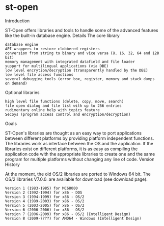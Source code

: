# st-open
Introduction

ST-Open offers libraries and tools to handle some of the advanced features like the built-in database engine.
Details
The core library

    database engine
    API wrappers to restore clobbered registers
    conversion from string to binary and vice versa (8, 16, 32, 64 and 128 bit)
    memory management with integrated datafield and file loader
    support for multilingual applications (via DBE)
    low level encrytion/decryption (transparently handled by the DBE)
    low level file access functions
    several debugging tools (error box, register, memory and stack dumps on demand)

Optional libraries

    high level file functions (delete, copy, move, search)
    file open dialog and file list with up to 256 entries
    rudimentary online help with topics feature
    SecSys (program access control and encryption/decryption)

Goals

ST-Open's libraries are thought as an easy way to port applications between different platforms by providing platform independent functions. The libraries work as interface between the OS and the application. If the libraries exist on different platforms, it is as easy as compiling the application code with the appropriate libraries to create one and the same program for multiple platforms without changing any line of code.
Version History

At the moment, the old OS/2 libraries are ported to Windows 64 bit. The OS/2 libraries V7.0.0. are available for download (see download page).

    Version 1 (1983-1985) for MC68000
    Version 2 (1992-1994) for x86 - DOS
    Version 3 (1994-1999) for x86 - OS/2
    Version 4 (1999-2003) for x86 - OS/2
    Version 5 (2003-2005) for x86 - OS/2
    Version 6 (2006-2006) for x86 - OS/2
    Version 7 (2006-2009) for x86 - OS/2 (Intelligent Design)
    Version 8 (2009-????) for AMD64 - Windows (Intelligent Design)
